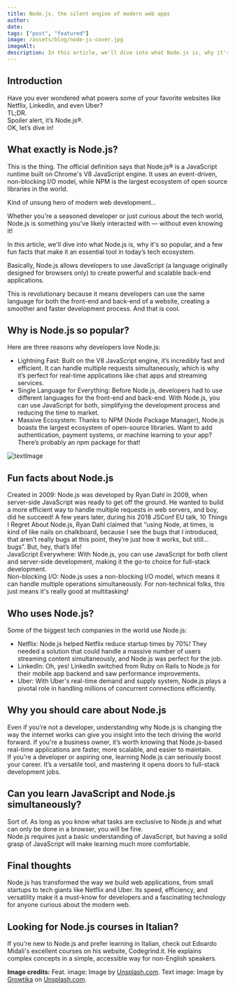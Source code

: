 ```yaml
---
title: Node.js, the silent engine of modern web apps
author:
date:
tags: ["post", "featured"]
image: /assets/blog/node-js-cover.jpg
imageAlt:
description: In this article, we'll dive into what Node.js is, why it's so popular, and a few fun facts that make it an essential tool in today’s tech ecosystem.
---
```


## Introduction

Have you ever wondered what powers some of your favorite websites like Netflix, LinkedIn, and even Uber?
<br>
TL;DR.
<br>
Spoiler alert, it’s Node.js®.
<br>
OK, let’s dive in!

## What exactly is Node.js?

This is the thing. The official definition says that Node.js® is a JavaScript runtime built on Chrome's V8 JavaScript engine. It uses an event-driven, non-blocking I/O model, while NPM is the largest ecosystem of open source libraries in the world.

Kind of unsung hero of modern web development…

Whether you're a seasoned developer or just curious about the tech world, Node.js is something you’ve likely interacted with — without even knowing it!

In this article, we'll dive into what Node.js is, why it's so popular, and a few fun facts that make it an essential tool in today’s tech ecosystem.

Basically, Node.js allows developers to use JavaScript (a language originally designed for browsers only) to create powerful and scalable back-end applications.

This is revolutionary because it means developers can use the same language for both the front-end and back-end of a website, creating a smoother and faster development process. And that is cool.

## Why is Node.js so popular?

Here are three reasons why developers love Node.js:

- Lightning Fast: Built on the V8 JavaScript engine, it’s incredibly fast and efficient. It can handle multiple requests simultaneously, which is why it’s perfect for real-time applications like chat apps and streaming services.
- Single Language for Everything: Before Node.js, developers had to use different languages for the front-end and back-end. With Node.js, you can use JavaScript for both, simplifying the development process and reducing the time to market.
- Massive Ecosystem: Thanks to NPM (Node Package Manager), Node.js boasts the largest ecosystem of open-source libraries. Want to add authentication, payment systems, or machine learning to your app? There’s probably an npm package for that!

![textImage](/assets/blog/node-js-tex-image.jpg)

## Fun facts about Node.js

Created in 2009: Node.js was developed by Ryan Dahl in 2009, when server-side JavaScript was ready to get off the ground. He wanted to build a more efficient way to handle multiple requests in web servers, and boy, did he succeed! A few years later, during his 2018 JSConf EU talk, 10 Things I Regret About Node.js, Ryan Dahl claimed that “using Node, at times, is kind of like nails on chalkboard, because I see the bugs that I introduced, that aren’t really bugs at this point, they’re just how it works, but still… bugs”. But, hey, that’s life!
<br>
JavaScript Everywhere: With Node.js, you can use JavaScript for both client and server-side development, making it the go-to choice for full-stack development.
<br>
Non-blocking I/O: Node.js uses a non-blocking I/O model, which means it can handle multiple operations simultaneously. For non-technical folks, this just means it's really good at multitasking!

## Who uses Node.js?

Some of the biggest tech companies in the world use Node.js:

- Netflix: Node.js helped Netflix reduce startup times by 70%! They needed a solution that could handle a massive number of users streaming content simultaneously, and Node.js was perfect for the job.
- LinkedIn: Oh, yes! LinkedIn switched from Ruby on Rails to Node.js for their mobile app backend and saw performance improvements.
- Uber: With Uber's real-time demand and supply system, Node.js plays a pivotal role in handling millions of concurrent connections efficiently.

## Why you should care about Node.js

Even if you’re not a developer, understanding why Node.js is changing the way the internet works can give you insight into the tech driving the world forward. If you're a business owner, it’s worth knowing that Node.js-based real-time applications are faster, more scalable, and easier to maintain.
<br>
If you're a developer or aspiring one, learning Node.js can seriously boost your career. It’s a versatile tool, and mastering it opens doors to full-stack development jobs.

## Can you learn JavaScript and Node.js simultaneously?

Sort of. As long as you know what tasks are exclusive to Node.js and what can only be done in a browser, you will be fine.
<br>
Node.js requires just a basic understanding of JavaScript, but having a solid grasp of JavaScript will make learning much more comfortable.

## Final thoughts

Node.js has transformed the way we build web applications, from small startups to tech giants like Netflix and Uber. Its speed, efficiency, and versatility make it a must-know for developers and a fascinating technology for anyone curious about the modern web.

## Looking for Node.js courses in Italian?
If you're new to Node.js and prefer learning in Italian, check out Edoardo Midali's excellent courses on his website, Codegrind.it. He explains complex concepts in a simple, accessible way for non-English speakers.

**Image credits:**
Feat. image: Image by [Unsplash.com](https://unsplash.com/).
Text image: Image by [Growtika](https://unsplash.com/it/@growtika) on [Unsplash.com](https://unsplash.com/).
